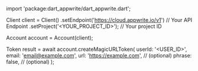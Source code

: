 import 'package:dart_appwrite/dart_appwrite.dart';

Client client = Client()
    .setEndpoint('https://cloud.appwrite.io/v1') // Your API Endpoint
    .setProject('&lt;YOUR_PROJECT_ID&gt;'); // Your project ID

Account account = Account(client);

Token result = await account.createMagicURLToken(
    userId: '<USER_ID>',
    email: 'email@example.com',
    url: 'https://example.com', // (optional)
    phrase: false, // (optional)
);
